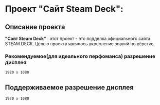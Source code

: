 # Проект "Сайт Steam Deck":

## Описание проекта
__"Сайт Steam Deck"__ : этот проект - это подделка официального сайта STEAM DECK. Целью проекта являлось укрепление знаний по вёрстке.

### Рекомендуемое(для идеального перфоманса) разрешение дисплея

```
1920 х 1080
```

## Поддерживаемое разрешение дисплея

```
1920 х 1080
```
